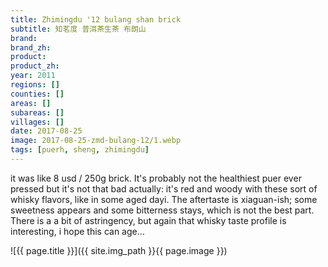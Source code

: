 ```yaml
---
title: Zhimingdu '12 bulang shan brick
subtitle: 知茗度 普洱茶生茶 布朗山
brand: 
brand_zh: 
product: 
product_zh: 
year: 2011
regions: []
counties: []
areas: []
subareas: []
villages: []
date: 2017-08-25
image: 2017-08-25-zmd-bulang-12/1.webp
tags: [puerh, sheng, zhimingdu]
---
```

it was like 8 usd / 250g brick. It's probably not the healthiest puer ever pressed but it's not that bad actually: it's red and woody with these sort of whisky flavors, like in some aged dayi. The aftertaste is xiaguan-ish; some sweetness appears and some bitterness stays, which is not the best part. There is a a bit of astringency, but again that whisky taste profile is interesting, i hope this can age…

![{{ page.title }}]({{ site.img_path }}{{ page.image }})